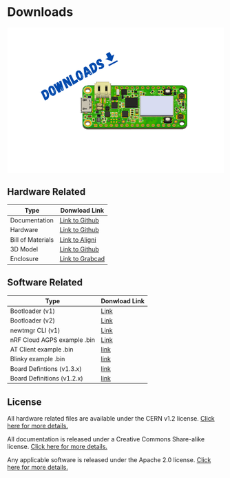 # Downloads

![Downloads](img/downloads.png)

## Hardware Related

| Type              | Donwload Link                 |
| ----------------- | ----------------------------- |
| Documentation     | [Link to Github][github-docs] |
| Hardware          | [Link to Github][github-hw]   |
| Bill of Materials | [Link to Aligni][bom]         |
| 3D Model          | [Link to Github][github-hw]   |
| Enclosure         | [Link to Grabcad][grabcad]    |

## Software Related

| Type                        | Donwload Link              |
| --------------------------- | -------------------------- |
| Bootloader  (v1)            | [Link][bootloader]         |
| Bootloader  (v2)            | [Link][bootloader-v2]      |
| newtmgr CLI   (v1)          | [Link][newtmgr]            |
| nRF Cloud AGPS example .bin | [Link][nrf-cloud-agps-bin] |
| AT Client example .bin      | [link][at-client-bin]      |
| Blinky example .bin         | [link][blinky-bin]         |
| Board Defintions (v1.3.x)   | [link][board-defs-v1.3.x]  |
| Board Definitions (v1.2.x)  | [link][board-defs-v1.2.x]  |

[github-docs]: https://www.github.com/circuitdojo/docs/
[github-hw]: https://www.github.com/circuitdojo/nrf9160-feather/
[aligni]: https://www.aligni.com
[bom]: https://circuitdojo.aligni.com/part/380080?revision_id=402623#tab_part-list
[grabcad]: https://grabcad.com/library/nrf9160-feather-tracker-enclosure-1
[bootloader]: /files/nrf9160_feather_bootloader_v1.zip
[bootloader-v2]: /files/nrf9160_feather_bootloader_v2.zip
[newtmgr]: /nrf9160-programming-and-debugging.md#binary-download
[lte-link-monitor]: /files/pc-nrfconnect-linkmonitor-1.1.6.tgz
[nrf-cloud-agps-bin]: files/nrf_cloud_agps_bb259bf.bin
[at-client-bin]: files/at-client-v1.3.2.bin
[blinky-bin]: files/blinky-v1.3.2.bin
[board-defs-v1.3.x]: files/board-definitions-ncs-v1.3.x.zip
[board-defs-v1.2.x]: files/board-definitions-ncs-v1.2.x.zip

## License

All hardware related files are available under the CERN v1.2 license. [Click here for more details.][cern]

All documentation is released under a Creative Commons Share-alike license. [Click here for more details.][cc-sa]

Any applicable software is released under the Apache 2.0 license. [Click here for more details.][apache-2]

[apache-2]: https://apache.org/licenses/LICENSE-2.0.html
[cern]: https://ohwr.org/project/cernohl/wikis/Documents/CERN-OHL-version-1.2
[cc-sa]: https://creativecommons.org/licenses/by-sa/4.0/legalcode
